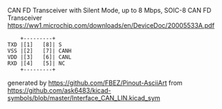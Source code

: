 CAN FD Transceiver with Silent Mode, up to 8 Mbps, SOIC-8
CAN FD Transceiver
https://ww1.microchip.com/downloads/en/DeviceDoc/20005533A.pdf


	    +---------+
	TXD |[1]   [8]| S
	VSS |[2]   [7]| CANH
	VDD |[3]   [6]| CANL
	RXD |[4]   [5]| NC
	    +---------+


generated by https://github.com/FBEZ/Pinout-AsciiArt from https://github.com/ask6483/kicad-symbols/blob/master/Interface_CAN_LIN.kicad_sym